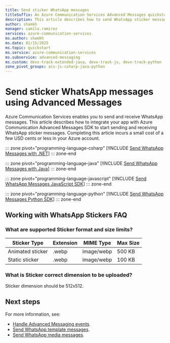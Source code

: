```yaml
---
title: Send sticker WhatsApp messages
titleSuffix: An Azure Communication Services Advanced Messages quickstart
description: This article describes how to send WhatsApp sticker messages using Azure Communication Services Advanced Messages SDK.
author: shamkh
manager: camilo.ramirez
services: azure-communication-services
ms.author: shamkh
ms.date: 01/15/2025
ms.topic: quickstart
ms.service: azure-communication-services
ms.subservice: advanced-messaging
ms.custom: devx-track-extended-java, devx-track-js, devx-track-python
zone_pivot_groups: acs-js-csharp-java-python
---
```


# Send sticker WhatsApp messages using Advanced Messages

Azure Communication Services enables you to send and receive WhatsApp messages. This article describes how to integrate your app with Azure Communication Advanced Messages SDK to start sending and receiving WhatsApp sticker messages. Completing this article incurs a small cost of a few USD cents or less in your Azure account.

::: zone pivot="programming-language-csharp"
[!INCLUDE [Send WhatsApp Messages with .NET](./includes/stickers/messages-quickstart-sticker-messages-net.md)]
::: zone-end

::: zone pivot="programming-language-java"
[!INCLUDE [Send WhatsApp Messages with Java](./includes/stickers/messages-quickstart-sticker-messages-java.md)]
::: zone-end

::: zone pivot="programming-language-javascript"
[!INCLUDE [Send WhatsApp Messages JavaScript SDK](./includes/stickers/messages-quickstart-sticker-messages-javascript.md)]
::: zone-end

::: zone pivot="programming-language-python"
[!INCLUDE [Send WhatsApp Messages Python SDK](./includes/stickers/messages-quickstart-sticker-messages-python.md)]
::: zone-end

## Working with WhatsApp Stickers FAQ

### What are supported Sticker format and size limits?
|Sticker Type	| Extension	| MIME Type	| Max Size |
|----------------|------------|------------|-----------|
|Animated sticker | .webp      |    image/webp | 500 KB |
|Static sticker   | .webp      | image/webp    | 100 KB |

### What is Sticker correct dimension to be uploaded?
Sticker dimension should be 512x512.

## Next steps

For more information, see:

- [Handle Advanced Messaging events](./handle-advanced-messaging-events.md).
- [Send WhatsApp template messages](../../../quickstarts/advanced-messaging/whatsapp/send-template-messages.md).
- [Send WhatsApp media messages](../../../quickstarts/advanced-messaging/whatsapp/get-started.md).

